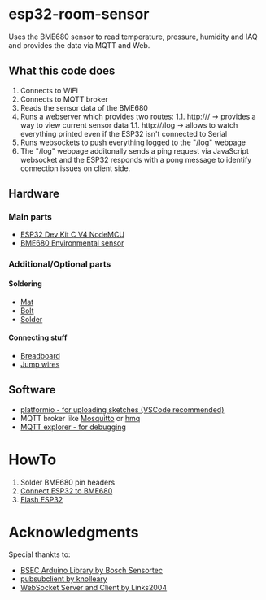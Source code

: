 # esp32-room-sensor

Uses the BME680 sensor to read temperature, pressure, humidity and IAQ and provides the data via MQTT and Web.

## What this code does

1. Connects to WiFi
1. Connects to MQTT broker
1. Reads the sensor data of the BME680
1. Runs a webserver which provides two routes:
1.1. http://<IP address>/ -> provides a way to view current sensor data
1.1. http://<IP address>/log -> allows to watch everything printed even if the ESP32 isn't connected to Serial
1. Runs websockets to push everything logged to the "/log" webpage
1. The "/log" webpage additonally sends a ping request via JavaScript websocket and the ESP32 responds with a pong message to identify connection issues on client side.


## Hardware

### Main parts

* [ESP32 Dev Kit C V4 NodeMCU](https://www.amazon.de/gp/product/B07Z83H831)
* [BME680 Environmental sensor](https://de.aliexpress.com/item/4001113450307.html)

### Additional/Optional parts

#### Soldering
* [Mat](https://www.amazon.de/gp/product/B07BXTFWV9)
* [Bolt](https://www.amazon.de/gp/product/B07G8CMMW5)
* [Solder](https://www.amazon.de/gp/product/B000V8JYP8)

#### Connecting stuff
* [Breadboard](https://www.amazon.de/gp/product/B01MCRZFE5)
* [Jump wires](https://www.amazon.de/dp/B07PRGFW5Z)


## Software
* [platformio - for uploading sketches (VSCode recommended)](https://platformio.org/)
* MQTT broker like [Mosquitto](https://mosquitto.org/) or [hmq](https://github.com/fhmq/hmq)
* [MQTT explorer - for debugging](https://mqtt-explorer.com/)

# HowTo

1. Solder BME680 pin headers
1. [Connect ESP32 to BME680](doc/Wiring.md)
1. [Flash ESP32](doc/Flashing.md)

# Acknowledgments
Special thankts to:
* [BSEC Arduino Library by Bosch Sensortec](https://github.com/BoschSensortec/BSEC-Arduino-library)
* [pubsubclient by knolleary](https://github.com/knolleary/pubsubclient)
* [WebSocket Server and Client by Links2004](https://github.com/Links2004/arduinoWebSockets)
